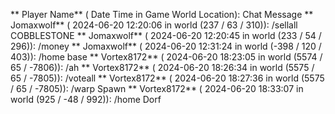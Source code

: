 ** Player Name** ( Date  Time in  Game World Location):  Chat Message
** Jomaxwolf** ( 2024-06-20  12:20:06 in  world (237 / 63 / 310)): /sellall COBBLESTONE
** Jomaxwolf** ( 2024-06-20  12:20:45 in  world (233 / 54 / 296)): /money
** Jomaxwolf** ( 2024-06-20  12:31:24 in  world (-398 / 120 / 403)): /home base
** Vortex8172** ( 2024-06-20  18:23:05 in  world (5574 / 65 / -7806)): /ah
** Vortex8172** ( 2024-06-20  18:26:34 in  world (5575 / 65 / -7805)): /voteall
** Vortex8172** ( 2024-06-20  18:27:36 in  world (5575 / 65 / -7805)): /warp Spawn
** Vortex8172** ( 2024-06-20  18:33:07 in  world (925 / -48 / 992)): /home Dorf
